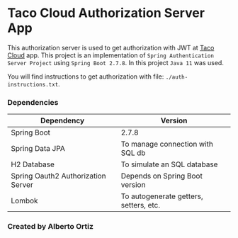 # Taco Cloud Authorization Server App

This authorization server is used to get authorization with JWT at [Taco Cloud](https://github.com/tizor98/TacoCloud) app. This project is an implementation of `Spring Authentication Server Project` using ``Spring Boot 2.7.8``.
In this project `Java 11` was used.

You will find instructions to get authorization with file: `./auth-instructions.txt`.

### Dependencies

| Dependency                         | Version                                |
|------------------------------------|----------------------------------------|
| Spring Boot                        | 2.7.8                                  |
| Spring Data JPA                    | To manage connection with SQL db       |
| H2 Database                        | To simulate an SQL database            |
| Spring Oauth2 Authorization Server | Depends on Spring Boot version         |
| Lombok                             | To autogenerate getters, setters, etc. |

### Created by Alberto Ortiz